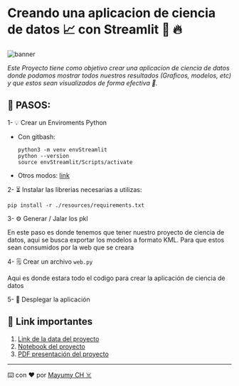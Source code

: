 

# Creando una aplicacion de ciencia de datos 📈 con Streamlit 🐍 🔥

![banner](https://d33wubrfki0l68.cloudfront.net/dd2a2b03ccc054ff15ef9dc1ca050c7e0b7e19be/4131e/images/logo.png)

_Este Proyecto tiene como objetivo crear una aplicacion de ciencia de datos donde podamos mostrar todos nuestros resultados (Graficos, modelos, etc) y que estos sean visualizados de forma efectiva 🌟._


## 🔎 PASOS:

1-  💡  Crear un Enviroments Python

- Con gitbash:

    ```
    python3 -m venv envStreamlit
    python --version
    source envStreamlit/Scripts/activate
    ```
- Otros modos: [link](https://gist.github.com/MayumyCH/8641ce303572488239692db3a07f2334)

2- ⏳ Instalar las librerias necesarias a utilizas:

```
pip install -r ./resources/requirements.txt
```

3- ⚙ Generar / Jalar los pkl

En este paso es donde tenemos que tener nuestro proyecto de ciencia de datos, aqui se busca exportar los modelos a formato KML. Para que estos sean consumidos por la web que se creara


4- 🗒 Crear un archivo ``web.py``

Aqui es donde estara todo el codigo para crear la aplicación de ciencia de datos

5- 🚀 Desplegar la aplicación


## 🔗 Link importantes 
1. [Link de la data del proyecto]()
2. [Notebook del proyecto]()
2. [PDF presentación del proyecto]()

---
⌨️ con ❤️ por  [Mayumy CH ☠️](https://github.com/MayumyCH)  
